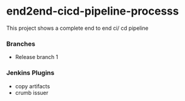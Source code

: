 # end2end-cicd-pipeline-processs

This project shows a complete end to end ci/ cd pipeline 

### Branches

- Release branch 1


### Jenkins Plugins

- copy artifacts
- crumb issuer

